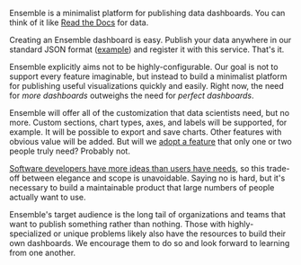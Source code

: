 Ensemble is a minimalist platform for publishing data dashboards. You can think
of it like [Read the Docs](https://readthedocs.org/) for data.

Creating an Ensemble dashboard is easy. Publish your data anywhere in our
standard JSON format ([example](public/example-dashboards/crashes/data.json)) and
register it with this service. That's it.

Ensemble explicitly aims not to be highly-configurable. Our goal is not to
support every feature imaginable, but instead to build a minimalist platform for
publishing useful visualizations quickly and easily. Right now, the need for
*more dashboards* outweighs the need for *perfect dashboards*.

Ensemble will offer all of the customization that data scientists need, but no
more. Custom sections, chart types, axes, and labels will be supported, for
example. It will be possible to export and save charts. Other features with
obvious value will be added. But will we [adopt a feature](https://gettingreal.37signals.com/ch05_Start_With_No.php)
that only one or two people truly need? Probably not.

[Software developers have more ideas than users have needs](https://blog.openjck.com/less-is-more/),
so this trade-off between elegance and scope is unavoidable. Saying no is hard,
but it's necessary to build a maintainable product that large numbers of people
actually want to use.

Ensemble's target audience is the long tail of organizations and teams that want
to publish something rather than nothing. Those with highly-specialized or
unique problems likely also have the resources to build their own dashboards. We
encourage them to do so and look forward to learning from one another.

